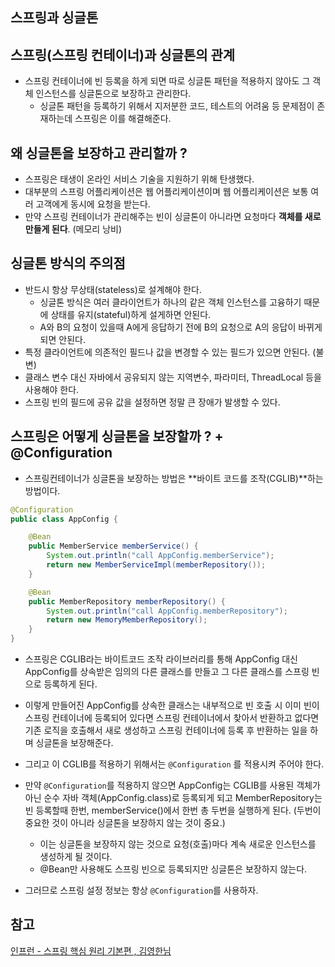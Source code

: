 ## 스프링과 싱글톤

## 스프링(스프링 컨테이너)과 싱글톤의 관계
- 스프링 컨테이너에 빈 등록을 하게 되면 따로 싱글톤 패턴을 적용하지 않아도 그 객체 인스턴스를 싱글톤으로 보장하고 관리한다.
    - 싱글톤 패턴을 등록하기 위해서 지저분한 코드, 테스트의 어려움 등 문제점이 존재하는데 스프링은 이를 해결해준다.
    
## 왜 싱글톤을 보장하고 관리할까 ?
- 스프링은 태생이 온라인 서비스 기술을 지원하기 위해 탄생했다.
- 대부분의 스프링 어플리케이션은 웹 어플리케이션이며 웹 어플리케이션은 보통 여러 고객에게 동시에 요청을 받는다.
- 만약 스프링 컨테이너가 관리해주는 빈이 싱글톤이 아니라면 요청마다 **객체를 새로 만들게 된다**. (메모리 낭비)

## 싱글톤 방식의 주의점
- 반드시 항상 무상태(stateless)로 설계해야 한다.
    - 싱글톤 방식은 여러 클라이언트가 하나의 같은 객체 인스턴스를 고융하기 때문에 상태를 유지(stateful)하게 설게하면 안된다.
    - A와 B의 요청이 있을때 A에게 응답하기 전에 B의 요청으로 A의 응답이 바뀌게되면 안된다.
- 특정 클라이언트에 의존적인 필드나 값을 변경할 수 있는 필드가 있으면 안된다. (불변)
- 클래스 변수 대신 자바에서 공유되지 않는 지역변수, 파라미터, ThreadLocal 등을 사용해야 한다.
- 스프링 빈의 필드에 공유 값을 설정하면 정말 큰 장애가 발생할 수 있다.

## 스프링은 어떻게 싱글톤을 보장할까 ? + @Configuration
- 스프링컨테이너가 싱글톤을 보장하는 방법은 **바이트 코드를 조작(CGLIB)**하는 방법이다. 
```java
@Configuration
public class AppConfig {

    @Bean
    public MemberService memberService() {
        System.out.println("call AppConfig.memberService");
        return new MemberServiceImpl(memberRepository());
    }

    @Bean
    public MemberRepository memberRepository() {
        System.out.println("call AppConfig.memberRepository");
        return new MemoryMemberRepository();
    }
} 
```
- 스프링은 CGLIB라는 바이트코드 조작 라이브러리를 통해 AppConfig 대신 
AppConfig를 상속받은 임의의 다른 클래스를 만들고 그 다른 클래스를 스프링 빈으로 등록하게 된다.
 
- 이렇게 만들어진 AppConfig를 상속한 클래스는 내부적으로 빈 호출 시 이미 빈이 스프링 컨테이너에 등록되어 있다면 
스프링 컨테이너에서 찾아서 반환하고 없다면 기존 로직을 호출해서 새로 생성하고 스프링 컨테이너에 등록 후 반환하는 일을 하며 싱글톤을 보장해준다.

- 그리고 이 CGLIB를 적용하기 위해서는 `@Configuration` 를 적용시켜 주어야 한다. 

- 만약 `@Configuration`를 적용하지 않으면 AppConfig는 CGLIB를 사용된 객체가 아닌 순수 자바 객체(AppConfig.class)로 등록되게 되고 
MemberRepository는 빈 등록할때 한번, memberService()에서 한번 총 두번을 실행하게 된다.  (두번이 중요한 것이 아니라 싱글톤을 보장하지 않는 것이 중요.)
    - 이는 싱글톤을 보장하지 않는 것으로 요청(호출)마다 계속 새로운 인스턴스를 생성하게 될 것이다.
    - @Bean만 사용해도 스프링 빈으로 등록되지만 싱글톤은 보장하지 않는다.
    
- 그러므로 스프링 설정 정보는 항상 `@Configuration`를 사용하자.

## 참고
[인프런 - 스프링 핵심 원리 기본편 , 김영한님](https://www.inflearn.com/course/%EC%8A%A4%ED%94%84%EB%A7%81-%ED%95%B5%EC%8B%AC-%EC%9B%90%EB%A6%AC-%EA%B8%B0%EB%B3%B8%ED%8E%B8/dashboard)
